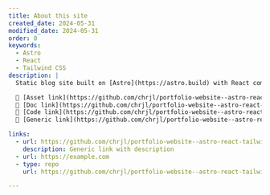 ```yaml
---
title: About this site
created_date: 2024-05-31
modified_date: 2024-05-31
order: 0
keywords:
  - Astro
  - React
  - Tailwind CSS
description: |
  Static blog site built on [Astro](https://astro.build) with React components and Tailwind CSS responsive layouts and styling.

   [Asset link](https://github.com/chrjl/portfolio-website--astro-react-tailwind)  
   [Doc link](https://github.com/chrjl/portfolio-website--astro-react-tailwind)  
   [Code link](https://github.com/chrjl/portfolio-website--astro-react-tailwind)  
   [Generic link](https://github.com/chrjl/portfolio-website--astro-react-tailwind)

links:
  - url: https://github.com/chrjl/portfolio-website--astro-react-tailwind
    description: Generic link with description
  - url: https://example.com
  - type: repo
    url: https://github.com/chrjl/portfolio-website--astro-react-tailwind

---
```

